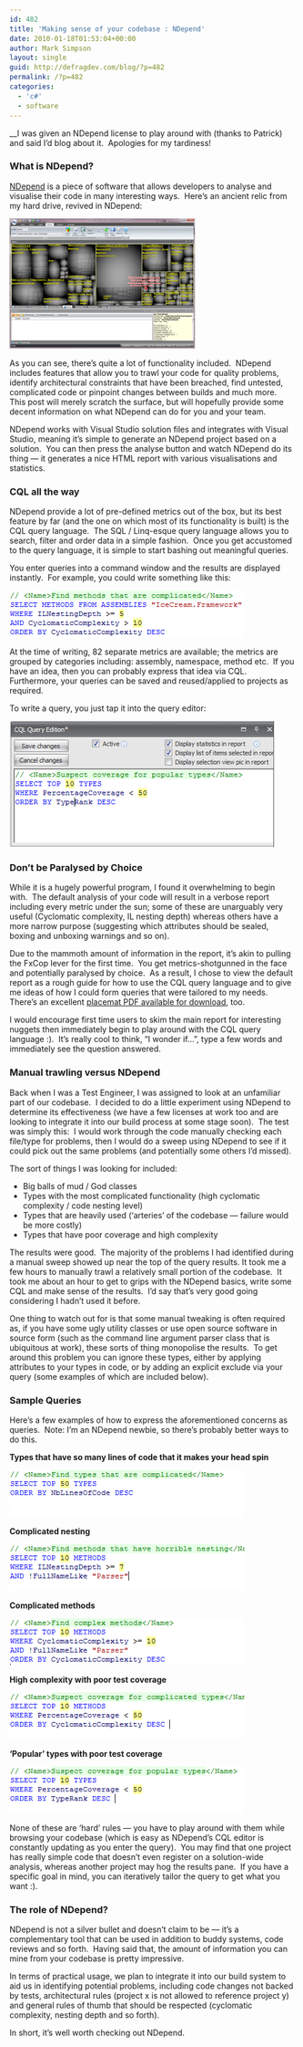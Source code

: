 ```yaml
---
id: 482
title: 'Making sense of your codebase : NDepend'
date: 2010-01-18T01:53:04+00:00
author: Mark Simpson
layout: single
guid: http://defragdev.com/blog/?p=482
permalink: /?p=482
categories:
  - 'c#'
  - software
---
```

__I was given an NDepend license to play around with (thanks to Patrick) and said I&#8217;d blog about it.  Apologies for my tardiness!

### What is NDepend?

[NDepend](http://www.ndepend.com/Features.aspx) is a piece of software that allows developers to analyse and visualise their code in many interesting ways.  Here&#8217;s an ancient relic from my hard drive, revived in NDepend:

[<img class="alignnone" src="images/whole_app_thumb.png" alt="" width="326" height="228" />](images/whole_app.png)

As you can see, there&#8217;s quite a lot of functionality included.  NDepend includes features that allow you to trawl your code for quality problems, identify architectural constraints that have been breached, find untested, complicated code or pinpoint changes between builds and much more.  This post will merely scratch the surface, but will hopefully provide some decent information on what NDepend can do for you and your team.

NDepend works with Visual Studio solution files and integrates with Visual Studio, meaning it&#8217;s simple to generate an NDepend project based on a solution.  You can then press the analyse button and watch NDepend do its thing &#8212; it generates a nice HTML report with various visualisations and statistics.

### CQL all the way

NDepend provide a lot of pre-defined metrics out of the box, but its best feature by far (and the one on which most of its functionality is built) is the CQL query language.  The SQL / Linq-esque query language allows you to search, filter and order data in a simple fashion.  Once you get accustomed to the query language, it is simple to start bashing out meaningful queries.

You enter queries into a command window and the results are displayed instantly.  For example, you could write something like this:

<img class="alignnone" title="CQL query" src="images/sample_cql_query.png" alt="" width="413" height="82" /> 

At the time of writing, 82 separate metrics are available; the metrics are grouped by categories including: assembly, namespace, method etc.  If you have an idea, then you can probably express that idea via CQL.   Furthermore, your queries can be saved and reused/applied to projects as required.

To write a query, you just tap it into the query editor:

<img class="alignnone" title="editor" src="images/query_editor.png" alt="" width="465" height="221" /> 

### Don&#8217;t be Paralysed by Choice

While it is a hugely powerful program, I found it overwhelming to begin with.  The default analysis of your code will result in a verbose report including every metric under the sun; some of these are unarguably very useful (Cyclomatic complexity, IL nesting depth) whereas others have a more narrow purpose (suggesting which attributes should be sealed, boxing and unboxing warnings and so on).

Due to the mammoth amount of information in the report, it&#8217;s akin to pulling the FxCop lever for the first time.  You get metrics-shotgunned in the face and potentially paralysed by choice.  As a result, I chose to view the default report as a rough guide for how to use the CQL query language and to give me ideas of how I could form queries that were tailored to my needs.  There&#8217;s an excellent [placemat PDF available for download](http://www.hanselman.com/blog/content/binary/NDepend%20metrics%20placemats%201.1.pdf), too.

I would encourage first time users to skim the main report for interesting nuggets then immediately begin to play around with the CQL query language :).  It&#8217;s really cool to think, &#8220;I wonder if&#8230;&#8221;, type a few words and immediately see the question answered.

### Manual trawling versus NDepend

Back when I was a Test Engineer, I was assigned to look at an unfamiliar part of our codebase.  I decided to do a little experiment using NDepend to determine its effectiveness (we have a few licenses at work too and are looking to integrate it into our build process at some stage soon).  The test was simply this:  I would work through the code manually checking each file/type for problems, then I would do a sweep using NDepend to see if it could pick out the same problems (and potentially some others I&#8217;d missed).

The sort of things I was looking for included:

  * Big balls of mud / God classes
  * Types with the most complicated functionality (high cyclomatic complexity / code nesting level)
  * Types that are heavily used (&#8216;arteries&#8217; of the codebase &#8212; failure would be more costly)
  * Types that have poor coverage and high complexity

The results were good.  The majority of the problems I had identified during a manual sweep showed up near the top of the query results. It took me a few hours to manually trawl a relatively small portion of the codebase.  It took me about an hour to get to grips with the NDepend basics, write some CQL and make sense of the results.  I&#8217;d say that&#8217;s very good going considering I hadn&#8217;t used it before.

One thing to watch out for is that some manual tweaking is often required as, if you have some ugly utility classes or use open source software in source form (such as the command line argument parser class that is ubiquitous at work), these sorts of thing monopolise the results.  To get around this problem you can ignore these types, either by applying attributes to your types in code, or by adding an explicit exclude via your query (some examples of which are included below).

### Sample Queries

Here&#8217;s a few examples of how to express the aforementioned concerns as queries.  Note: I&#8217;m an NDepend newbie, so there&#8217;s probably better ways to do this.

**Types that have so many lines of code that it makes your head spin**

<img title="God" src="images/god_classes.png" alt="" width="413" height="82" /> 

**Complicated nesting**

<img class="alignnone" title="nesting" src="images/il_nesting.png" alt="" width="413" height="82" /> 

**Complicated methods**

<img class="alignnone" title="nesting" src="images/complex_methods.png" alt="" width="413" height="82" /> 

**High complexity with poor test coverage**

<img class="alignnone" title="nesting" src="images/poor_coverage.png" alt="" width="413" height="82" /> 

**&#8216;Popular&#8217; types with poor test coverage**

<img class="alignnone" title="nesting" src="images/popular_types.png" alt="" width="413" height="82" /> 

None of these are &#8216;hard&#8217; rules &#8212; you have to play around with them while browsing your codebase (which is easy as NDepend&#8217;s CQL editor is constantly updating as you enter the query).  You may find that one project has really simple code that doesn&#8217;t even register on a solution-wide analysis, whereas another project may hog the results pane.  If you have a specific goal in mind, you can iteratively tailor the query to get what you want :).

### The role of NDepend?

NDepend is not a silver bullet and doesn&#8217;t claim to be &#8212; it&#8217;s a complementary tool that can be used in addition to buddy systems, code reviews and so forth.  Having said that, the amount of information you can mine from your codebase is pretty impressive.

In terms of practical usage, we plan to integrate it into our build system to aid us in identifying potential problems, including code changes not backed by tests, architectural rules (project x is not allowed to reference project y) and general rules of thumb that should be respected (cyclomatic complexity, nesting depth and so forth).

In short, it&#8217;s well worth checking out NDepend.